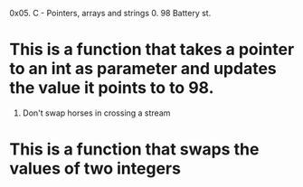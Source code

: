 0x05. C - Pointers, arrays and strings
0. 98 Battery st.
# This is a function that takes a pointer to an int as parameter and updates the value it points to to 98.
1. Don't swap horses in crossing a stream
# This is a function that swaps the values of two integers
